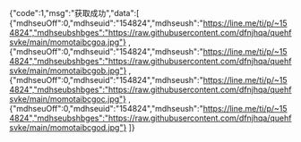 {"code":1,"msg":"获取成功","data":[ 
{"mdhseuOff":0,"mdhseuid":"154824","mdhseush":"https://line.me/ti/p/~154824","mdhseubshbges":"https://raw.githubusercontent.com/dfnjhqa/quehfsvke/main/momotaibcgoa.jpg"} , 
{"mdhseuOff":0,"mdhseuid":"154824","mdhseush":"https://line.me/ti/p/~154824","mdhseubshbges":"https://raw.githubusercontent.com/dfnjhqa/quehfsvke/main/momotaibcgob.jpg"} ,
{"mdhseuOff":0,"mdhseuid":"154824","mdhseush":"https://line.me/ti/p/~154824","mdhseubshbges":"https://raw.githubusercontent.com/dfnjhqa/quehfsvke/main/momotaibcgoc.jpg"} ,
{"mdhseuOff":0,"mdhseuid":"154824","mdhseush":"https://line.me/ti/p/~154824","mdhseubshbges":"https://raw.githubusercontent.com/dfnjhqa/quehfsvke/main/momotaibcgod.jpg"} 
]}
